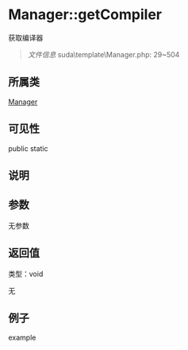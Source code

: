 # Manager::getCompiler

获取编译器

> *文件信息* suda\template\Manager.php: 29~504

## 所属类 

[Manager](../Manager.md)

## 可见性

 public static

## 说明




## 参数


无参数


## 返回值

类型：void

无



## 例子

example